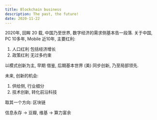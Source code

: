 ```yaml
---
title: Blockchain business
description: The past, the future!
date: 2020-11-22
---
```


2020年, 回眸 20 载, 中国乃至世界, 数字经济的需求侧基本告一段落.
关于中国, PC 10多年, Mobile 近10年, 主要红利:

1. 人口红利 包括经济增长
2. 政策红利 无过多约束

以模式创新为主, 早期 借鉴, 后期基本世界 (美) 同步创新, 乃至局部领先.

未来, 创新的机会:

1. 供给侧, 行业细分
2. 技术创新, 转化前沿科技

取其一个方向: 区块链

信息永存 -> 豆瓣, 维基 -> 算力富余
